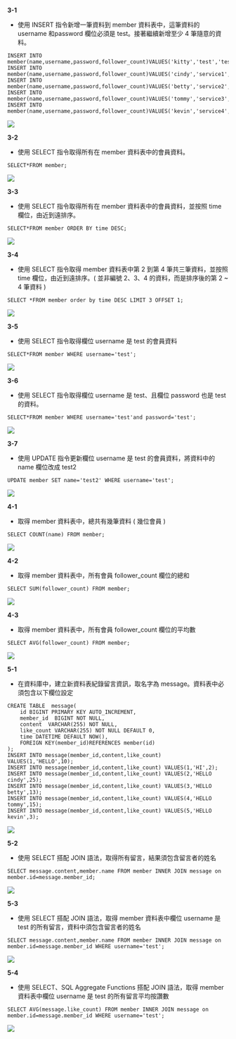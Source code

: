 **3-1**
* 使⽤ INSERT 指令新增⼀筆資料到 member 資料表中，這筆資料的 username 和password 欄位必須是 test。接著繼續新增⾄少 4 筆隨意的資料。

```
INSERT INTO member(name,username,password,follower_count)VALUES('kitty','test','test',10);
INSERT INTO member(name,username,password,follower_count)VALUES('cindy','service1','service1',5);
INSERT INTO member(name,username,password,follower_count)VALUES('betty','service2','service2',8);
INSERT INTO member(name,username,password,follower_count)VALUES('tommy','service3','service3',2);
INSERT INTO member(name,username,password,follower_count)VALUES('kevin','service4','service4',7);
```
![](https://github.com/chuchiang/wehelp/blob/main/week5/pic/3-1.png)

**3-2**
* 使⽤ SELECT 指令取得所有在 member 資料表中的會員資料。
```
SELECT*FROM member;
```
![](https://github.com/chuchiang/wehelp/blob/main/week5/pic/3-2.png)

**3-3**
* 使⽤ SELECT 指令取得所有在 member 資料表中的會員資料，並按照 time 欄位，由近到遠排序。
```
SELECT*FROM member ORDER BY time DESC;
```
![](https://github.com/chuchiang/wehelp/blob/main/week5/pic/3-3.png)

**3-4**
* 使⽤ SELECT 指令取得 member 資料表中第 2 到第 4 筆共三筆資料，並按照 time 欄位，由近到遠排序。( 並非編號 2、3、4 的資料，⽽是排序後的第 2 ~ 4 筆資料 )
```
SELECT *FROM member order by time DESC LIMIT 3 OFFSET 1;
```
![](https://github.com/chuchiang/wehelp/blob/main/week5/pic/3-4.png)

**3-5**
* 使⽤ SELECT 指令取得欄位 username 是 test 的會員資料
```
SELECT*FROM member WHERE username='test';
```
![](https://github.com/chuchiang/wehelp/blob/main/week5/pic/3-5.png)

**3-6**
* 使⽤ SELECT 指令取得欄位 username 是 test、且欄位 password 也是 test 的資料。
```
SELECT*FROM member WHERE username='test'and password='test';
```
![](https://github.com/chuchiang/wehelp/blob/main/week5/pic/3-6.png)

**3-7**
* 使⽤ UPDATE 指令更新欄位 username 是 test 的會員資料，將資料中的 name 欄位改成 test2
```
UPDATE member SET name='test2' WHERE username='test';
```
![](https://github.com/chuchiang/wehelp/blob/main/week5/pic/3-7.png)

**4-1**
* 取得 member 資料表中，總共有幾筆資料 ( 幾位會員 )
```
SELECT COUNT(name) FROM member;
```
![](https://github.com/chuchiang/wehelp/blob/main/week5/pic/4-1.png)

**4-2**
* 取得 member 資料表中，所有會員 follower_count 欄位的總和
```
SELECT SUM(follower_count) FROM member;
```
![](https://github.com/chuchiang/wehelp/blob/main/week5/pic/4-2.png)

**4-3**
*  取得 member 資料表中，所有會員 follower_count 欄位的平均數
```
SELECT AVG(follower_count) FROM member;
```
![](https://github.com/chuchiang/wehelp/blob/main/week5/pic/4-3.png)

**5-1**
* 在資料庫中，建立新資料表紀錄留⾔資訊，取名字為 message。資料表中必須包含以下欄位設定
```
CREATE TABLE  message(
    id BIGINT PRIMARY KEY AUTO_INCREMENT,
    member_id  BIGINT NOT NULL,
    content  VARCHAR(255) NOT NULL,
    like_count VARCHAR(255) NOT NULL DEFAULT 0,
    time DATETIME DEFAULT NOW(),
    FOREIGN KEY(member_id)REFERENCES member(id)
);
INSERT INTO message(member_id,content,like_count) VALUES(1,'HELLO',10);
INSERT INTO message(member_id,content,like_count) VALUES(1,'HI',2);
INSERT INTO message(member_id,content,like_count) VALUES(2,'HELLO cindy',25);
INSERT INTO message(member_id,content,like_count) VALUES(3,'HELLO betty',13);
INSERT INTO message(member_id,content,like_count) VALUES(4,'HELLO tommy',15);
INSERT INTO message(member_id,content,like_count) VALUES(5,'HELLO kevin',3);
```
![](https://github.com/chuchiang/wehelp/blob/main/week5/pic/5-1.png)

**5-2**
* 使⽤ SELECT 搭配 JOIN 語法，取得所有留⾔，結果須包含留⾔者的姓名
```
SELECT message.content,member.name FROM member INNER JOIN message on member.id=message.member_id;
```
![](https://github.com/chuchiang/wehelp/blob/main/week5/pic/5-2.png)

**5-3**
* 使⽤ SELECT 搭配 JOIN 語法，取得 member 資料表中欄位 username 是 test 的所有留⾔，資料中須包含留⾔者的姓名
```
SELECT message.content,member.name FROM member INNER JOIN message on member.id=message.member_id WHERE username='test';

```
![](https://github.com/chuchiang/wehelp/blob/main/week5/pic/5-3.png)

**5-4**
* 使⽤ SELECT、SQL Aggregate Functions 搭配 JOIN 語法，取得 member 資料表中欄位 username 是 test 的所有留⾔平均按讚數
```
SELECT AVG(message.like_count) FROM member INNER JOIN message on member.id=message.member_id WHERE username='test';
```
![](https://github.com/chuchiang/wehelp/blob/main/week5/pic/5-4.png)

















